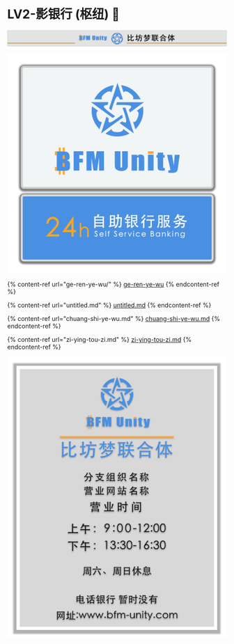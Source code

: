 # LV2-影银行 (枢纽) 🏦

![](<../../.gitbook/assets/yin-hang-pai-bian- (1).png>)

![](<../../.gitbook/assets/yin-hang-deng-xiang- (1).png>)

{% content-ref url="ge-ren-ye-wu/" %}
[ge-ren-ye-wu](ge-ren-ye-wu/)
{% endcontent-ref %}

{% content-ref url="untitled.md" %}
[untitled.md](untitled.md)
{% endcontent-ref %}

{% content-ref url="chuang-shi-ye-wu.md" %}
[chuang-shi-ye-wu.md](chuang-shi-ye-wu.md)
{% endcontent-ref %}

{% content-ref url="zi-ying-tou-zi.md" %}
[zi-ying-tou-zi.md](zi-ying-tou-zi.md)
{% endcontent-ref %}

![](<../../.gitbook/assets/yin-hang-gao-shi- (1).png>)
